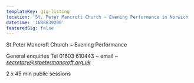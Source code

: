 ```yaml
---
templateKey: gig-listing
location: 'St. Peter Mancroft Church ~ Evening Performance in Norwich '
datetime: '1688839200'
featuredGig: false
---
```

S﻿t.Peter Mancroft Church ~ Evening Performance

General enquiries Tel 01603 610443 \~ email \~ *secretary@stpetermancroft.org.uk*

2﻿ x 45 min public sessions